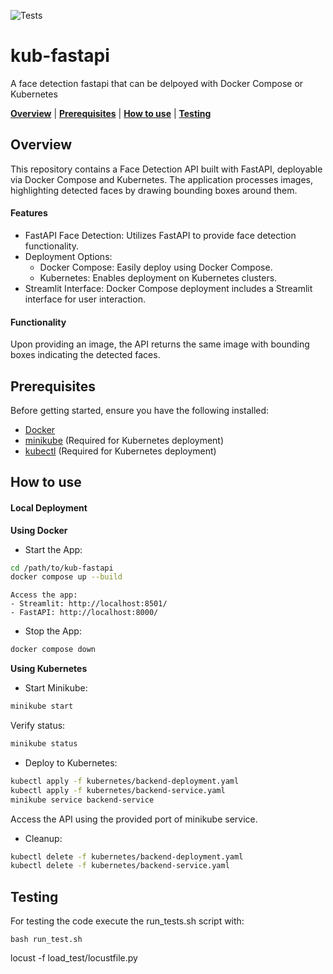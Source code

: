 ![Tests](https://github.com/Asterios7/kub-fastapi/actions/workflows/tests.yaml/badge.svg)

# kub-fastapi

A face detection fastapi that can be delpoyed with Docker Compose or Kubernetes

[**Overview**](#overview)
| [**Prerequisites**](#Prerequisites)
| [**How to use**](#how-to-use)
| [**Testing**](#testing)

## Overview<a id="overview"></a>

This repository contains a Face Detection API built with FastAPI, deployable via Docker Compose and Kubernetes. The application processes images, highlighting detected faces by drawing bounding boxes around them.

#### Features

- FastAPI Face Detection: Utilizes FastAPI to provide face detection functionality.
- Deployment Options:
  - Docker Compose: Easily deploy using Docker Compose.
  - Kubernetes: Enables deployment on Kubernetes clusters.
- Streamlit Interface: Docker Compose deployment includes a Streamlit interface for user interaction.

#### Functionality

Upon providing an image, the API returns the same image with bounding boxes indicating the detected faces.

## Prerequisites<a id="Prerequisites"></a>

Before getting started, ensure you have the following installed:

- [Docker](https://docs.docker.com/engine/install/)
- [minikube](https://minikube.sigs.k8s.io/docs/start/) (Required for Kubernetes deployment)
- [kubectl](https://minikube.sigs.k8s.io/docs/handbook/kubectl/) (Required for Kubernetes deployment)

## How to use<a id="how-to-use"></a>

#### Local Deployment

**Using Docker**

- Start the App:

```bash
cd /path/to/kub-fastapi
docker compose up --build
```

    Access the app:
    - Streamlit: http://localhost:8501/
    - FastAPI: http://localhost:8000/

- Stop the App:

```bash
docker compose down
```

**Using Kubernetes**

- Start Minikube:

```bash
minikube start
```

Verify status:

```bash
minikube status
```

- Deploy to Kubernetes:

```bash
kubectl apply -f kubernetes/backend-deployment.yaml
kubectl apply -f kubernetes/backend-service.yaml
minikube service backend-service
```

Access the API using the provided port of minikube service.

- Cleanup:

```bash
kubectl delete -f kubernetes/backend-deployment.yaml
kubectl delete -f kubernetes/backend-service.yaml
```

## Testing<a id="testing"></a>

For testing the code execute the run_tests.sh script with:

`bash run_test.sh`

locust -f load_test/locustfile.py
